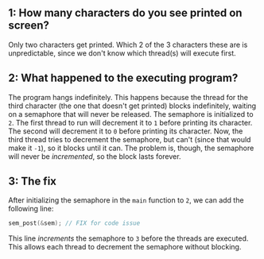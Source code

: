## 1: How many characters do you see printed on screen?
Only two characters get printed. Which 2 of the 3 characters these are is unpredictable, since we don't know which thread(s) will execute first.

## 2: What happened to the executing program?
The program hangs indefinitely. This happens because the thread for the third character (the one that doesn't get printed) blocks indefinitely, waiting on a semaphore that will never be released. The semaphore is initialized to `2`. The first thread to run will decrement it to `1` before printing its character. The second will decrement it to `0` before printing its character. Now, the third thread tries to decrement the semaphore, but can't (since that would make it `-1`), so it blocks until it can. The problem is, though, the semaphore will never be *incremented*, so the block lasts forever.

## 3: The fix
After initializing the semaphore in the `main` function to `2`, we can add the following line:
```c
sem_post(&sem); // FIX for code issue
```
This line *increments* the semaphore to `3` before the threads are executed. This allows each thread to decrement the semaphore without blocking.